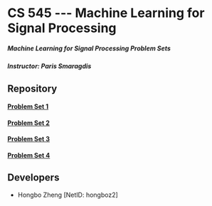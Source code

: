 # CS 545 --- Machine Learning for Signal Processing
##### Machine Learning for Signal Processing Problem Sets
##### Instructor: Paris Smaragdis

## Repository
#### [Problem Set 1](https://gitlab.engr.illinois.edu/hongboz2/machine_learning_for_signal_processing/-/tree/main/problem_set_1)

#### [Problem Set 2](https://gitlab.engr.illinois.edu/hongboz2/machine_learning_for_signal_processing/-/tree/main/problem_set_2)

#### [Problem Set 3](https://gitlab.engr.illinois.edu/hongboz2/machine_learning_for_signal_processing/-/tree/main/problem_set_3)

#### [Problem Set 4](https://gitlab.engr.illinois.edu/hongboz2/machine_learning_for_signal_processing/-/tree/main/problem_set_4)

## Developers
* Hongbo Zheng [NetID: hongboz2]